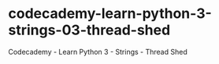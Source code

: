 # codecademy-learn-python-3-strings-03-thread-shed
Codecademy - Learn Python 3 - Strings - Thread Shed
